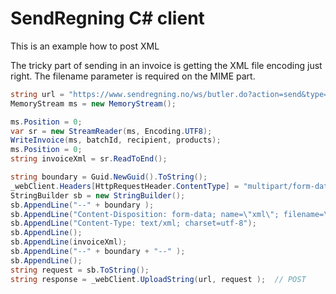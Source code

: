SendRegning C# client
=====================

This is an example how to post XML

The tricky part of sending in an invoice is getting the XML file encoding just right.  The filename parameter is required on the MIME part.

```csharp
string url = "https://www.sendregning.no/ws/butler.do?action=send&type=invoice&test=true";
MemoryStream ms = new MemoryStream();

ms.Position = 0;
var sr = new StreamReader(ms, Encoding.UTF8);
WriteInvoice(ms, batchId, recipient, products);
ms.Position = 0;
string invoiceXml = sr.ReadToEnd();

string boundary = Guid.NewGuid().ToString();
_webClient.Headers[HttpRequestHeader.ContentType] = "multipart/form-data; boundary=" + boundary;
StringBuilder sb = new StringBuilder();
sb.AppendLine("--" + boundary );
sb.AppendLine("Content-Disposition: form-data; name=\"xml\"; filename=\"sws.xml\"");
sb.AppendLine("Content-Type: text/xml; charset=utf-8");
sb.AppendLine();
sb.AppendLine(invoiceXml);
sb.AppendLine("--" + boundary + "--" );
sb.AppendLine();
string request = sb.ToString();
string response = _webClient.UploadString(url, request );  // POST
```
